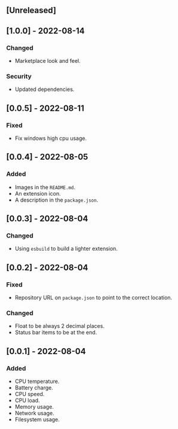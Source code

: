<!--
http://keepachangelog.com/
`Added` for new features.
`Changed` for changes in existing functionality.
`Deprecated` for soon-to-be removed features.
`Removed` for now removed features.
`Fixed` for any bug fixes.
`Security` in case of vulnerabilities.
 -->

## [Unreleased]

## [1.0.0] - 2022-08-14

### Changed

- Marketplace look and feel.

### Security

- Updated dependencies.

## [0.0.5] - 2022-08-11

### Fixed

- Fix windows high cpu usage.

## [0.0.4] - 2022-08-05

### Added

- Images in the `README.md`.
- An extension icon.
- A description in the `package.json`.

## [0.0.3] - 2022-08-04

### Changed

- Using `esbuild` to build a lighter extension.

## [0.0.2] - 2022-08-04

### Fixed

- Repository URL on `package.json` to point to the correct location.

### Changed

- Float to be always 2 decimal places.
- Status bar items to be at the end.

## [0.0.1] - 2022-08-04

### Added

- CPU temperature.
- Battery charge.
- CPU speed.
- CPU load.
- Memory usage.
- Network usage.
- Filesystem usage.
